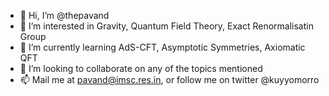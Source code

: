 - 👋 Hi, I’m @thepavand
- 👀 I’m interested in Gravity, Quantum Field Theory, Exact Renormalisatin Group
- 🌱 I’m currently learning AdS-CFT, Asymptotic Symmetries, Axiomatic QFT
- 💞️ I’m looking to collaborate on any of the topics mentioned
- 📫 Mail me at pavand@imsc.res.in, or follow me on twitter @kuyyomorro

<!---
thepavand/thepavand is a ✨ special ✨ repository because its `README.md` (this file) appears on your GitHub profile.
You can click the Preview link to take a look at your changes.
--->

